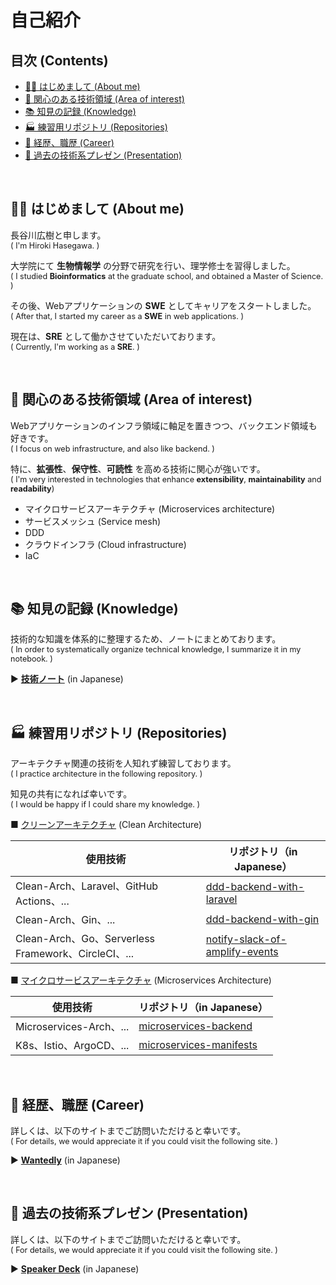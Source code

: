 # 自己紹介

## 目次 (Contents)

- [👋🏻 はじめまして (About me)](#-はじめまして-about-me)
- [🎯 関心のある技術領域 (Area of interest)](#-関心のある技術領域-area-of-interest)
- [📚 知見の記録 (Knowledge)](#-知見の記録-Knowledge)
- [🏭 練習用リポジトリ (Repositories)](#-練習用リポジトリ-repositories)
- [💼 経歴、職歴 (Career)](#-経歴職歴-career)
- [📢 過去の技術系プレゼン (Presentation)](#-過去の技術系プレゼン-presentation)

<br>

## 👋🏻 はじめまして (About me)

長谷川広樹と申します。<br>
<span style="font-size: 90%;">( I'm Hiroki Hasegawa. )</span>

大学院にて **生物情報学** の分野で研究を行い、理学修士を習得しました。<br>
<span style="font-size: 90%;">( I studied **Bioinformatics** at the graduate school, and obtained a Master of Science. )</span>

その後、Webアプリケーションの **SWE** としてキャリアをスタートしました。<br>
<span style="font-size: 90%;">( After that, I started my career as a **SWE** in web applications. )</span>

現在は、**SRE** として働かさせていただいております。<br>
<span style="font-size: 90%;">( Currently, I'm working as a **SRE**. ) </span>

<br>

## 🎯 関心のある技術領域 (Area of interest)

Webアプリケーションのインフラ領域に軸足を置きつつ、バックエンド領域も好きです。<br>
<span style="font-size: 90%;">( I focus on web infrastructure, and also like backend. )</span>

特に、**拡張性**、**保守性**、**可読性** を高める技術に関心が強いです。<br>
<span style="font-size: 90%;">( I'm very interested in technologies that enhance **extensibility**, **maintainability** and **readability**)</span>

- マイクロサービスアーキテクチャ (Microservices architecture)
- サービスメッシュ (Service mesh)
- DDD
- クラウドインフラ (Cloud infrastructure)
- IaC

<br>

## 📚 知見の記録 (Knowledge)

技術的な知識を体系的に整理するため、ノートにまとめております。<br>
<span style="font-size: 90%;">( In order to systematically organize technical knowledge, I summarize it in my notebook. )</span>

▶ **[技術ノート](https://hiroki-it.github.io/tech-notebook-mkdocs/)** (in Japanese)

<br>

## 🏭 練習用リポジトリ (Repositories)

アーキテクチャ関連の技術を人知れず練習しております。<br>
<span style="font-size: 90%;">( I practice architecture in the following repository. )</span>

知見の共有になれば幸いです。<br>
<span style="font-size: 90%;">( I would be happy if I could share my knowledge. )</span>

■ <ins>クリーンアーキテクチャ</ins> (Clean Architecture)

| 使用技術                                            | リポジトリ（in Japanese）                                                                            |
| --------------------------------------------------- |-----------------------------------------------------------------------------------------------|
| Clean-Arch、Laravel、GitHub Actions、...            | [ddd-backend-with-laravel](https://github.com/hiroki-it/ddd-backend-with-laravel)             |
| Clean-Arch、Gin、...                                | [ddd-backend-with-gin](https://github.com/hiroki-it/ddd-backend-with-gin)                     |
| Clean-Arch、Go、Serverless Framework、CircleCI、... | [notify-slack-of-amplify-events](https://github.com/hiroki-it/notify-slack-of-amplify-events) |

■ <ins>マイクロサービスアーキテクチャ</ins> (Microservices Architecture)

| 使用技術                   | リポジトリ（in Japanese）                                                                            |
|------------------------|-----------------------------------------------------------------------------------------------|
| Microservices-Arch、... | [microservices-backend](https://github.com/hiroki-it/microservices-backend)                   |
| K8s、Istio、ArgoCD、...   | [microservices-manifests](https://github.com/hiroki-it/microservices-manifests)               |

<br>

## 💼 経歴、職歴 (Career)

詳しくは、以下のサイトまでご訪問いただけると幸いです。<br>
<span style="font-size: 90%;">( For details, we would appreciate it if you could visit the following site. )</span>

▶ **[Wantedly](https://www.wantedly.com/id/h_hasegawa)** (in Japanese)

<br>

## 📢 過去の技術系プレゼン (Presentation)

詳しくは、以下のサイトまでご訪問いただけると幸いです。<br>
<span style="font-size: 90%;">( For details, we would appreciate it if you could visit the following site. )</span>

▶ **[Speaker Deck](https://speakerdeck.com/hiroki_hasegawa)** (in Japanese)

<br>
